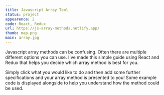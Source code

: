 ```yaml
---
title: Javascript Array Tool
status: project
appearence: 2
code: React, Redux
url: https://js-array-methods.netlify.app/
thumb: map.png
main: array.jpg
---
```


Javascript array methods can be confusing. Often there are multiple different options you can use. I've made this simple guide using React and Redux that helps you decide which array method is best for you. 

Simply click what you would like to do and then add some further specifications and your array method is presented to you! Some example code is displayed alongside to help you understand how the method could be used.
